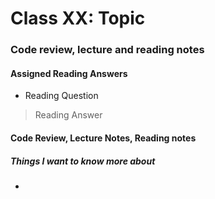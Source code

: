 # Class XX: Topic

### Code review, lecture and reading notes


#### Assigned Reading Answers

- Reading Question

> Reading Answer


#### Code Review, Lecture Notes, Reading notes



##### Things I want to know more about

- 
